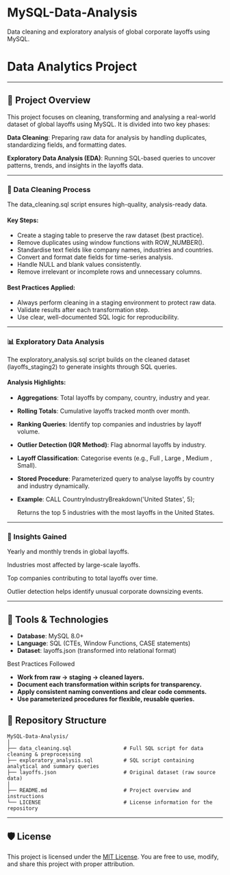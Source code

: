 # MySQL-Data-Analysis
Data cleaning and exploratory analysis of global corporate layoffs using MySQL.
# Data Analytics Project

---
## 📖 Project Overview

This project focuses on cleaning, transforming and analysing a real-world dataset of global layoffs using MySQL. 
It is divided into two key phases:

**Data Cleaning**: Preparing raw data for analysis by handling duplicates, standardizing fields, and formatting dates.

**Exploratory Data Analysis (EDA)**: Running SQL-based queries to uncover patterns, trends, and insights in the layoffs data.




---
### 🧹 Data Cleaning Process

The data_cleaning.sql script ensures high-quality, analysis-ready data.

#### Key Steps:
- Create a staging table to preserve the raw dataset (best practice).
- Remove duplicates using window functions with ROW_NUMBER().
- Standardise text fields like company names, industries and countries.
- Convert and format date fields for time-series analysis.
- Handle NULL and blank values consistently.
- Remove irrelevant or incomplete rows and unnecessary columns.

#### Best Practices Applied:
- Always perform cleaning in a staging environment to protect raw data.
- Validate results after each transformation step.
- Use clear, well-documented SQL logic for reproducibility.

---
### 📊 Exploratory Data Analysis

The exploratory_analysis.sql script builds on the cleaned dataset (layoffs_staging2) to generate insights through SQL queries.

#### Analysis Highlights:
- **Aggregations**: Total layoffs by company, country, industry and year.
- **Rolling Totals**: Cumulative layoffs tracked month over month.
- **Ranking Queries**: Identify top companies and industries by layoff volume.
- **Outlier Detection (IQR Method)**: Flag abnormal layoffs by industry.
- **Layoff Classification**: Categorise events (e.g., Full , Large , Medium , Small).
- **Stored Procedure**: Parameterized query to analyse layoffs by country and industry dynamically.
- **Example**: CALL CountryIndustryBreakdown('United States', 5);

  Returns the top 5 industries with the most layoffs in the United States.

---
### 🧠 Insights Gained

Yearly and monthly trends in global layoffs.

Industries most affected by large-scale layoffs.

Top companies contributing to total layoffs over time.

Outlier detection helps identify unusual corporate downsizing events.

---
## 🧱 Tools & Technologies
- **Database**: MySQL 8.0+
- **Language**: SQL (CTEs, Window Functions, CASE statements)
- **Dataset**: layoffs.json (transformed into relational format)

Best Practices Followed
- **Work from raw → staging → cleaned layers.**
- **Document each transformation within scripts for transparency.**
- **Apply consistent naming conventions and clear code comments.**
- **Use parameterized procedures for flexible, reusable queries.**


## 📂 Repository Structure
```
MySQL-Data-Analysis/
│
├── data_cleaning.sql                 # Full SQL script for data cleaning & preprocessing
├── exploratory_analysis.sql          # SQL script containing analytical and summary queries
├── layoffs.json                      # Original dataset (raw source data)
│
├── README.md                         # Project overview and instructions
└── LICENSE                           # License information for the repository
```
---

## 🛡️ License
This project is licensed under the [MIT License](LICENSE). You are free to use, modify, and share this project with proper attribution.
